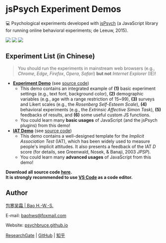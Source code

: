 <base target="_blank">

# jsPsych Experiment Demos

💻 Psychological experiments developed with [jsPsych](https://www.jspsych.org) (a JavaScript library for running online behavioral experiments; de Leeuw, 2015).

![](https://img.shields.io/badge/Language-JavaScript-success)
![](https://img.shields.io/github/license/psychbruce/jspsych?label=License&color=success)
[![](https://img.shields.io/github/stars/psychbruce/jspsych?style=social)](https://github.com/psychbruce/jspsych/stargazers)


## Experiment List (in Chinese)

> You should run the experiments in mainstream web browsers (e.g., *Chrome*, *Edge*, *Firefox*, *Opera*, *Safari*) **but not** *Internet Explorer* (IE)!

- [**Experiment Demo**](https://psychbruce.github.io/jspsych/exp_demo/experiment) (see [source code](https://github.com/psychbruce/jspsych/tree/master/exp_demo/experiment))
  + This demo contains an integrated example of **(1)** basic experiment settings (e.g., text font, background color), **(2)** demographic variables (e.g., age with a range restriction of 15~99), **(3)** surveys and Likert scales (e.g., the *Rosenberg Self-Esteem Scale*), **(4)** behavioral experiments (e.g., the *Extrinsic Affective Simon Task*), **(5)** feedbacks of results, and **(6)** some useful custom JS functions.
  + You could learn many **basic usages** of JavaScript (and the jsPsych plugins) from this demo!
- [**IAT Demo**](https://psychbruce.github.io/jspsych/iat_demo) (see [source code](https://github.com/psychbruce/jspsych/tree/master/iat_demo))
  + This demo contains a well-designed template for the *Implicit Association Test* (IAT), which has been widely used to measure people's implicit attitudes. It also presents a feedback of the IAT *D* score (for details, see Greenwald, Nosek, & Banaji, 2003 *JPSP*).
  + You could learn many **advanced usages** of JavaScript from this demo!

**Download all source code [here](https://github.com/psychbruce/jspsych/archive/master.zip).**
<br/>
**It is strongly recommended to use [VS Code](https://code.visualstudio.com) as a code editor.**


## Author

[包寒吴霜 \| Bao H.-W.-S.](https://psychbruce.github.io)

E-mail: [baohws@foxmail.com](mailto:baohws@foxmail.com)

Website: [psychbruce.github.io](https://psychbruce.github.io)

[ResearchGate](https://www.researchgate.net/profile/Han_Wu_Shuang_Bao) |
[GitHub](https://github.com/psychbruce) |
[知乎](https://www.zhihu.com/people/psychbruce)
